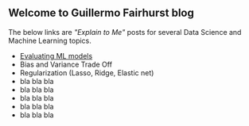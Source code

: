 ## Welcome to Guillermo Fairhurst blog

The below links are *"Explain to Me"* posts for several Data Science and Machine Learning topics. 

- [Evaluating ML models](Evaluating_ML_models.md)
- Bias and Variance Trade Off
- Regularization (Lasso, Ridge, Elastic net)
- bla bla bla 
- bla bla bla 
- bla bla bla 
- bla bla bla 
- bla bla bla 

